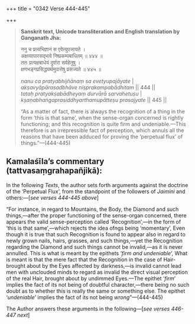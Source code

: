 +++
title = "0342 Verse 444-445"

+++
> **Sanskrit text, Unicode transliteration and English translation by Ganganath Jha:** 
>
> ननु च प्रत्यभिज्ञानं स एवेत्युपजायते ।  
> अक्षव्यापारसद्भावे निष्प्रकम्पबाधितम् ॥ ४४४ ॥  
> ततः प्रत्यक्षबाधेयं दुर्वारा सर्वहेतुषु ।  
> क्षणभङ्गप्रसिद्ध्यर्थमुपात्तेषु प्रसज्यते ॥ ४४५ ॥ 
>
> *nanu ca pratyabhijñānaṃ sa evetyupajāyate* \|  
> *akṣavyāpārasadbhāve niṣprakampabādhitam* \|\| 444 \|\|  
> *tataḥ pratyakṣabādheyaṃ durvārā sarvahetuṣu* \|  
> *kṣaṇabhaṅgaprasiddhyarthamupātteṣu prasajyate* \|\| 445 \|\| 
>
> “As a matter of fact, there is always the recognition of a thing in the form ‘this is that same’, when the sense-organ concerned is rightly functioning; and this recognition is quite firm and undeniable.—This therefore is an irrepressible fact of perception, which annuls all the reasons that have been adduced for proving the ‘perpetual flux’ of things.”—(444-445)



## Kamalaśīla’s commentary (tattvasaṃgrahapañjikā):

In the following *Texts*, the author sets forth arguments against the doctrine of the ‘Perpetual Flux’, from the standpoint of the followers of *Jaimini* and others:—[*see verses 444-445 above*]

“For instance, in regard to Mountains, the Body, the Diamond and such things,—after the proper functioning of the sense-organ concerned, there appears the valid sense-perception called ‘Recognition’,—in the form of ‘this is that same’,—which rejects the idea ofngs being ‘momentary’, Even though it is true that such Recognition is found to appear also in regard to newly grown nails, hairs, grasses, and such things,—yet the Recognition regarding the Diamond and such things cannot be invalid,—as it is never annulled. This is what is meant by the epithets ‘*firm and undeniable*’, What is meant is that the mere fact that the Recognition in the case of Hair-brought about by the Eyes affected by darkness,—is invalid cannot lead men with unclouded minds to regard as invalid the direct visual perception of the real Hair, brought about by undimmed Eyes.—The epithet ‘*firm*’ implies the fact of its not being of doubtful character,—there being no such doubt as to whether this is really the same or something else. The epithet ‘*undeniable*’ implies the fact of its not being *wrong*”—(444-445)

The Author answers these arguments in the following—[*see verses 446-447 next*]


